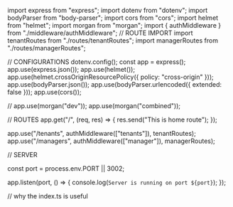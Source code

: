 import express from "express";
import dotenv from "dotenv";
import bodyParser from "body-parser";
import cors from "cors";
import helmet from "helmet";
import morgan from "morgan";
import { authMiddleware } from "./middleware/authMiddleware";
// ROUTE IMPORT
import tenantRoutes from "./routes/tenantRoutes";
import managerRoutes from "./routes/managerRoutes";

// CONFIGURATIONS
dotenv.config();
const app = express();
app.use(express.json());
app.use(helmet());
app.use(helmet.crossOriginResourcePolicy({ policy: "cross-origin" }));
app.use(bodyParser.json());
app.use(bodyParser.urlencoded({ extended: false }));
app.use(cors());

// app.use(morgan("dev"));
app.use(morgan("combined"));

// ROUTES
app.get("/", (req, res) => {
  res.send("This is home route");
});

app.use("/tenants", authMiddleware(["tenants"]), tenantRoutes);
app.use("/managers", authMiddleware(["manager"]), managerRoutes);

// SERVER

const port = process.env.PORT || 3002;

app.listen(port, () => {
  console.log(`Server is running on port ${port}`);
});

// why the index.ts is useful
